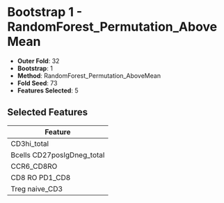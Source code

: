 # Bootstrap 1 - RandomForest_Permutation_AboveMean

- **Outer Fold**: 32
- **Bootstrap**: 1
- **Method**: RandomForest_Permutation_AboveMean
- **Fold Seed**: 73
- **Features Selected**: 5

## Selected Features

| Feature |
|---------|
| CD3hi_total |
| Bcells CD27posIgDneg_total |
| CCR6_CD8RO |
| CD8 RO PD1_CD8 |
| Treg naive_CD3 |
